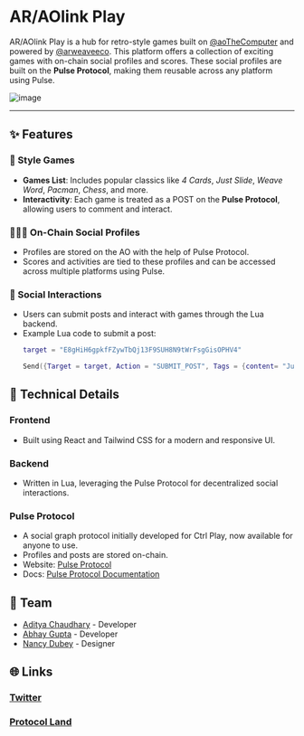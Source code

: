 # AR/AOlink Play 

AR/AOlink Play is a hub for retro-style games built on [@aoTheComputer](https://twitter.com/aoTheComputer) and powered by [@arweaveeco](https://twitter.com/arweaveeco). This platform offers a collection of exciting games with on-chain social profiles and scores. These social profiles are built on the **Pulse Protocol**, making them reusable across any platform using Pulse.

![image](https://github.com/user-attachments/assets/76e71ce4-bf36-413f-abce-f680bb7e51d1)

---

## ✨ Features

### 🚀 Style Games
- **Games List**: Includes popular classics like *4 Cards*, *Just Slide*, *Weave Word*, *Pacman*, *Chess*, and more.
- **Interactivity**: Each game is treated as a POST on the **Pulse Protocol**, allowing users to comment and interact.

### 🧑‍🤝‍🧑 On-Chain Social Profiles
- Profiles are stored on the AO with the help of Pulse Protocol.
- Scores and activities are tied to these profiles and can be accessed across multiple platforms using Pulse.

### 💬 Social Interactions
- Users can submit posts and interact with games through the Lua backend.
- Example Lua code to submit a post:
  ```lua
  target = "E8gHiH6gpkfFZywTbQj13F9SUH8N9tWrFsgGisOPHV4"

  Send({Target = target, Action = "SUBMIT_POST", Tags = {content= "Just Slide Remastered"}})
  ```

## 🔧 Technical Details

### Frontend
- Built using React and Tailwind CSS for a modern and responsive UI.
### Backend
- Written in Lua, leveraging the Pulse Protocol for decentralized social interactions.
### Pulse Protocol
- A social graph protocol initially developed for Ctrl Play, now available for anyone to use.
- Profiles and posts are stored on-chain. 
- Website: [Pulse Protocol](https://pulseprotocol.vercel.app/)
- Docs: [Pulse Protocol Documentation](https://abhays-organization-2.gitbook.io/pulse-protocol-docs)

## 👥 Team
- [Aditya Chaudhary](https://x.com/ItsAditya_xyz) - Developer
- [Abhay Gupta](https://x.com/professorabhay) - Developer
- [Nancy Dubey](https://x.com/NancyDubey_) - Designer

## 🌐 Links
### [Twitter](https://x.com/CtrlPlayxyz)
### [Protocol Land](https://protocol.land/#/repository/0291eafa-e91d-4575-8bed-4d7c5c9043c9/)
